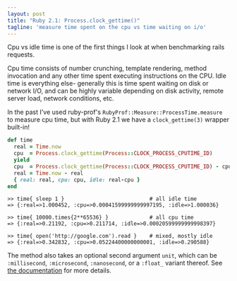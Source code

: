 ```yaml
---
layout: post
title: "Ruby 2.1: Process.clock_gettime()"
tagline: 'measure time spent on the cpu vs time waiting on i/o'
---
```


Cpu vs idle time is one of the first things I look at when benchmarking rails requests.

Cpu time consists of number crunching, template rendering, method invocation and any other time spent executing instructions on the CPU. Idle time is everything else- generally this is time spent waiting on disk or network I/O, and can be highly variable depending on disk activity, remote server load, network conditions, etc.

In the past I've used ruby-prof's `RubyProf::Measure::ProcessTime.measure` to measure cpu time, but with Ruby 2.1 we have a `clock_gettime(3)` wrapper built-in!

``` ruby
def time
  real = Time.now
  cpu  = Process.clock_gettime(Process::CLOCK_PROCESS_CPUTIME_ID)
  yield
  cpu  = Process.clock_gettime(Process::CLOCK_PROCESS_CPUTIME_ID) - cpu
  real = Time.now - real
  { real: real, cpu: cpu, idle: real-cpu }
end
```

``` irb
>> time{ sleep 1 }                           # all idle time
=> {:real=>1.000452, :cpu=>0.00041599999999997195, :idle=>1.000036}

>> time{ 10000.times{2**65536} }             # all cpu time
=> {:real=>0.21192, :cpu=>0.211714, :idle=>0.00020599999999998397}

>> time{ open('http://google.com').read }    # mixed, mostly idle
=> {:real=>0.342832, :cpu=>0.05224400000000001, :idle=>0.290588}
```

The method also takes an optional second argument `unit`, which can be `:millisecond`, `:microsecond`, `:nanosecond`, or a `:float_` variant thereof. See [the documentation](http://ruby-doc.org/core-2.1.0/Process.html#method-c-clock_gettime) for more details.
